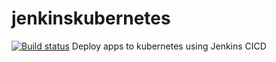 # jenkinskubernetes

[![Build status](https://sidda.visualstudio.com/Test/_apis/build/status/Test-CI)](https://sidda.visualstudio.com/Test/_build/latest?definitionId=44)
Deploy apps to kubernetes using Jenkins CICD

